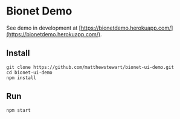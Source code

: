 # Bionet Demo
See demo in development at [https://bionetdemo.herokuapp.com/](https://bionetdemo.herokuapp.com/).

## Install
```
git clone https://github.com/matthewstewart/bionet-ui-demo.git
cd bionet-ui-demo
npm install
```

## Run
```
npm start
```